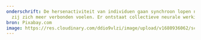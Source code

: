 ```yaml
---
onderschrift: De hersenactiviteit van individuen gaan synchroon lopen naar mate
  zij zich meer verbonden voelen. Er ontstaat collectieve neurale werking.
bron: Pixabay.com
image: https://res.cloudinary.com/ddio9vlzi/image/upload/v1680936062/sciencegeek/posts/neuronen-cb.jpg
---
```

